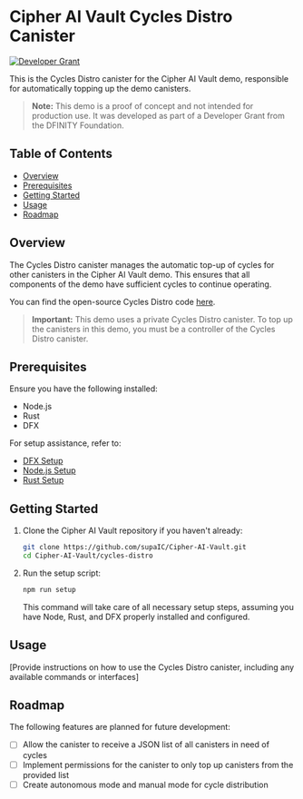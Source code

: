 # Cipher AI Vault Cycles Distro Canister

[![Developer Grant](https://img.shields.io/badge/DFINITY-Developer%20Grant-blue)](https://dfinity.org/grants)

This is the Cycles Distro canister for the Cipher AI Vault demo, responsible for automatically topping up the demo canisters.

> **Note:** This demo is a proof of concept and not intended for production use. It was developed as part of a Developer Grant from the DFINITY Foundation.

## Table of Contents

- [Overview](#overview)
- [Prerequisites](#prerequisites)
- [Getting Started](#getting-started)
- [Usage](#usage)
- [Roadmap](#roadmap)

## Overview

The Cycles Distro canister manages the automatic top-up of cycles for other canisters in the Cipher AI Vault demo. This ensures that all components of the demo have sufficient cycles to continue operating.

You can find the open-source Cycles Distro code [here](https://github.com/supaIC/cycles-distro).

> **Important:** This demo uses a private Cycles Distro canister. To top up the canisters in this demo, you must be a controller of the Cycles Distro canister.

## Prerequisites

Ensure you have the following installed:

- Node.js
- Rust
- DFX

For setup assistance, refer to:
- [DFX Setup](https://internetcomputer.org/docs/current/developer-docs/getting-started/install)
- [Node.js Setup](https://docs.npmjs.com/downloading-and-installing-node-js-and-npm)
- [Rust Setup](https://www.rust-lang.org/tools/install)

## Getting Started

1. Clone the Cipher AI Vault repository if you haven't already:
   ```bash
   git clone https://github.com/supaIC/Cipher-AI-Vault.git
   cd Cipher-AI-Vault/cycles-distro
   ```

2. Run the setup script:
   ```bash
   npm run setup
   ```

   This command will take care of all necessary setup steps, assuming you have Node, Rust, and DFX properly installed and configured.

## Usage

[Provide instructions on how to use the Cycles Distro canister, including any available commands or interfaces]

## Roadmap

The following features are planned for future development:

- [ ] Allow the canister to receive a JSON list of all canisters in need of cycles
- [ ] Implement permissions for the canister to only top up canisters from the provided list
- [ ] Create autonomous mode and manual mode for cycle distribution